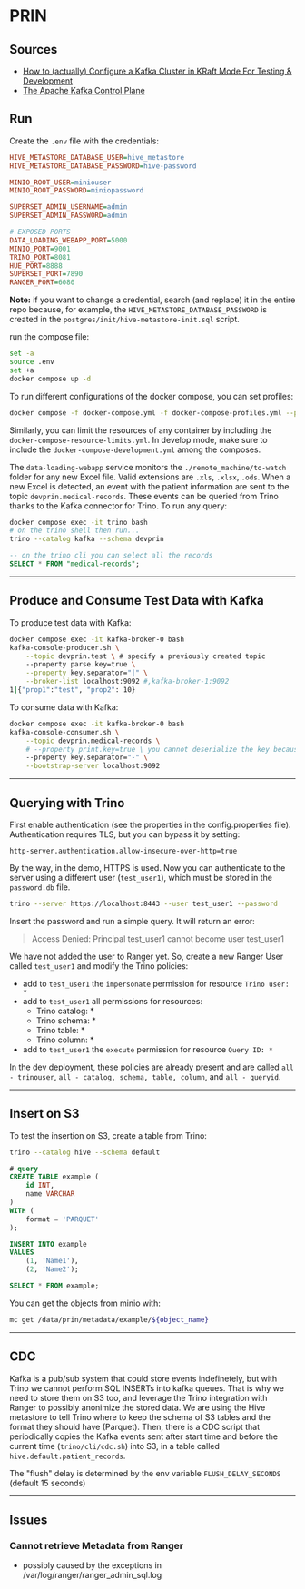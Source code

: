 # PRIN

## Sources

- [How to (actually) Configure a Kafka Cluster in KRaft Mode For Testing & Development](https://medium.com/@hjdjoo/how-to-actually-configure-a-kafka-cluster-in-kraft-mode-for-testing-development-8f90f09e36b1)
- [The Apache Kafka Control Plane](https://developer.confluent.io/courses/architecture/control-plane/)

## Run

Create the `.env` file with the credentials:

```ini
HIVE_METASTORE_DATABASE_USER=hive_metastore
HIVE_METASTORE_DATABASE_PASSWORD=hive-password

MINIO_ROOT_USER=miniouser
MINIO_ROOT_PASSWORD=miniopassword

SUPERSET_ADMIN_USERNAME=admin
SUPERSET_ADMIN_PASSWORD=admin

# EXPOSED PORTS
DATA_LOADING_WEBAPP_PORT=5000
MINIO_PORT=9001
TRINO_PORT=8081
HUE_PORT=8888
SUPERSET_PORT=7890
RANGER_PORT=6080
```

**Note:** if you want to change a credential, search (and replace) it in the entire repo because, for example, the `HIVE_METASTORE_DATABASE_PASSWORD` is created in the `postgres/init/hive-metastore-init.sql` script. 

run the compose file:

```bash
set -a
source .env
set +a
docker compose up -d
```

To run different configurations of the docker compose, you can set profiles:

```bash
docker compose -f docker-compose.yml -f docker-compose-profiles.yml --profile sql-ui up -d
```

Similarly, you can limit the resources of any container by including the `docker-compose-resource-limits.yml`. In develop mode, make sure to include the `docker-compose-development.yml` among the composes.

The `data-loading-webapp` service monitors the `./remote_machine/to-watch` folder for any new Excel file. Valid extensions are `.xls`, `.xlsx`, `.ods`. When a new Excel is detected, an event with the patient information are sent to the topic `devprin.medical-records`. These events can be queried from Trino thanks to the Kafka connector for Trino. To run any query:

```bash
docker compose exec -it trino bash
# on the trino shell then run...
trino --catalog kafka --schema devprin
```
```sql
-- on the trino cli you can select all the records
SELECT * FROM "medical-records";
```

---

## Produce and Consume Test Data with Kafka

To produce test data with Kafka:

```bash
docker compose exec -it kafka-broker-0 bash
kafka-console-producer.sh \
    --topic devprin.test \ # specify a previously created topic
    --property parse.key=true \
    --property key.separator="|" \
    --broker-list localhost:9092 #,kafka-broker-1:9092
1|{"prop1":"test", "prop2": 10}
```

To consume data with Kafka:

```bash
docker compose exec -it kafka-broker-0 bash
kafka-console-consumer.sh \
    --topic devprin.medical-records \
    # --property print.key=true \ you cannot deserialize the key because it is a byte object
    --property key.separator="-" \
    --bootstrap-server localhost:9092 
```

---

## Querying with Trino

First enable authentication (see the properties in the config.properties file). Authentication requires TLS, but you can bypass it by setting:

```
http-server.authentication.allow-insecure-over-http=true
```

By the way, in the demo, HTTPS is used. Now you can authenticate to the server using a different user (`test_user1`), which must be stored in the `password.db` file. 

```bash
trino --server https://localhost:8443 --user test_user1 --password
```

Insert the password and run a simple query. It will return an error: 

> Access Denied: Principal test_user1 cannot become user test_user1

We have not added the user to Ranger yet. So, create a new Ranger User called `test_user1` and modify the Trino policies:

- add to `test_user1` the `impersonate` permission for resource `Trino user: *`
- add to `test_user1` all permissions for resources:
    - Trino catalog: *
    - Trino schema: *
    - Trino table: *
    - Trino column: *
- add to `test_user1` the `execute` permission for resource `Query ID: *`

In the dev deployment, these policies are already present and are called `all - trinouser`, `all - catalog, schema, table, column`, and `all - queryid`.

---

## Insert on S3

To test the insertion on S3, create a table from Trino:

```bash
trino --catalog hive --schema default
```

```sql
# query
CREATE TABLE example (
    id INT,
    name VARCHAR
)
WITH (
    format = 'PARQUET'
);

INSERT INTO example
VALUES 
    (1, 'Name1'),
    (2, 'Name2');

SELECT * FROM example;
```

You can get the objects from minio with:

```bash
mc get /data/prin/metadata/example/${object_name}
```

---

## CDC

Kafka is a pub/sub system that could store events indefinetely, but with Trino we cannot perform SQL INSERTs into kafka queues. That is why we need to store them on S3 too, and leverage the Trino integration with Ranger to possibly anonimize the stored data. We are using the Hive metastore to tell Trino where to keep the schema of S3 tables and the format they should have (Parquet). Then, there is a CDC script that periodically copies the Kafka events sent after start time and before the current time (`trino/cli/cdc.sh`) into S3, in a table called `hive.default.patient_records`.

The "flush" delay is determined by the env variable `FLUSH_DELAY_SECONDS` (default 15 seconds)

---

## Issues

### Cannot retrieve Metadata from Ranger

- possibly caused by the exceptions in /var/log/ranger/ranger_admin_sql.log